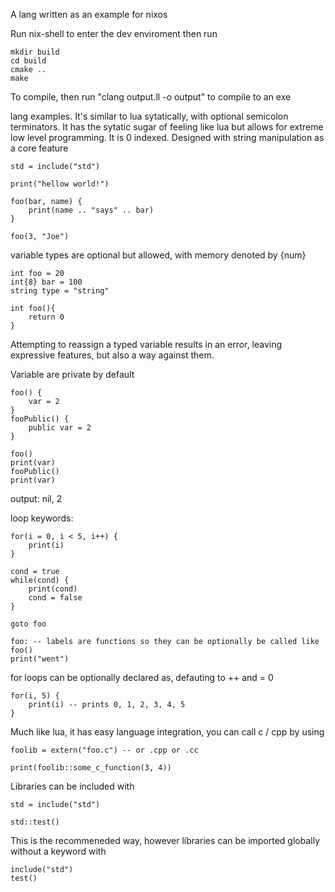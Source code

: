 A lang written as an example for nixos

Run nix-shell to enter the dev enviroment then run

```
mkdir build
cd build
cmake ..
make
```

To compile, then run "clang output.ll -o output" to compile to an exe

lang examples. It's similar to lua sytatically, with optional semicolon terminators. It has the sytatic sugar of feeling like lua but allows for extreme low level programming. It is 0 indexed. Designed with string manipulation as a core feature

```
std = include("std")

print("hellow world!")
```

```
foo(bar, name) {
    print(name .. "says" .. bar)
}

foo(3, "Joe")
```

variable types are optional but allowed, with memory denoted by {num}

```
int foo = 20
int{8} bar = 100
string type = "string"

int foo(){
    return 0
}
```

Attempting to reassign a typed variable results in an error, leaving expressive features, but also a way against them.

Variable are private by default

```
foo() {
    var = 2
}
fooPublic() {
    public var = 2
}

foo()
print(var)
fooPublic()
print(var)
```
output: nil, 2

loop keywords:
```
for(i = 0, i < 5, i++) {
    print(i)
}

cond = true
while(cond) {
    print(cond)
    cond = false
}

goto foo

foo: -- labels are functions so they can be optionally be called like foo()
print("went")
```

for loops can be optionally declared as, defauting to ++ and = 0

```
for(i, 5) {
    print(i) -- prints 0, 1, 2, 3, 4, 5
}
```

Much like lua, it has easy language integration, you can call c / cpp by using

```
foolib = extern("foo.c") -- or .cpp or .cc

print(foolib::some_c_function(3, 4))
```

Libraries can be included with
```
std = include("std")

std::test()
```
This is the recommeneded way, however libraries can be imported globally without a keyword with

```
include("std")
test()
```